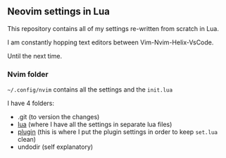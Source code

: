 ## Neovim settings in Lua
This repository contains all of my settings re-written from scratch in Lua.

I am constantly hopping text editors between Vim-Nvim-Helix-VsCode.

Until the next time.

### Nvim folder
`~/.config/nvim` contains all the settings and the `init.lua`

I have 4 folders:
* .git (to version the changes)
* [lua](https://github.com/hoolies/nvim/tree/main/lua/hoolies) (where I have all the settings in separate lua files)
* [plugin](https://github.com/hoolies/nvim/tree/main/plugin) (this is where I put the plugin settings in order to keep `set.lua` clean)
* undodir (self explanatory)
